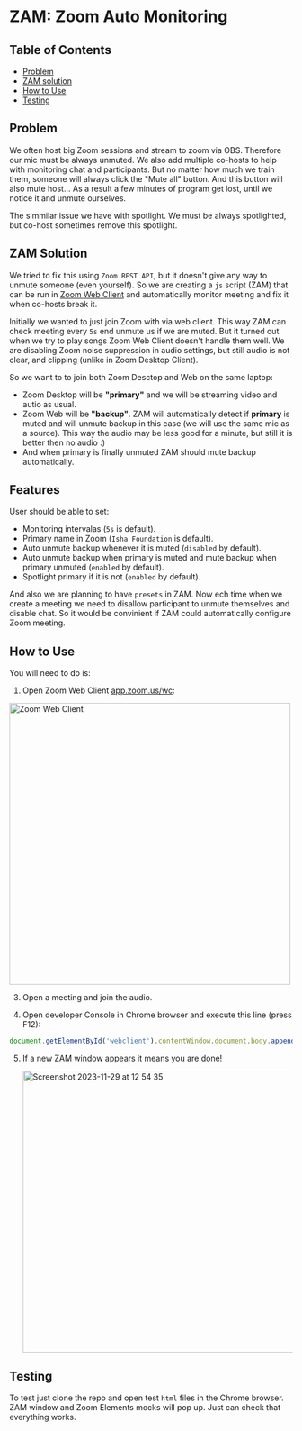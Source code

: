 # ZAM: Zoom Auto Monitoring

## Table of Contents
- [Problem](#problem)
- [ZAM solution](zam-solution)
- [How to Use](#how-to-use)
- [Testing](#testing)
  
## Problem

We often host big Zoom sessions and stream to zoom via OBS. Therefore
our mic must be always unmuted. We also add multiple co-hosts to help with monitoring chat and participants. But no 
matter how much we train them, someone will always click the "Mute all" button. And this button will also mute host... 
As a result a few minutes of program get lost, until we notice it and unmute ourselves.

The simmilar issue we have with spotlight. We must be always spotlighted, but co-host sometimes remove this spotlight.


## ZAM Solution

We tried to fix this using `Zoom REST API`, but it doesn't give any way to unmute someone (even yourself). So we are creating
a `js` script (ZAM) that can be run in [Zoom Web Client](https://app.zoom.us/wc) and automatically monitor meeting and fix it when co-hosts
break it. 

Initially we wanted to just join Zoom with via web client. This way ZAM can check meeting every `5s` end unmute us if we are muted. But
it turned out when we try to play songs Zoom Web Client doesn't handle them well. We are disabling Zoom noise suppression in audio
settings, but still audio is not clear, and clipping (unlike in Zoom Desktop Client).

So we want to to join both Zoom Desctop and Web on the same laptop: 
- Zoom Desktop will be **"primary"** and we will be streaming video and autio as usual.
- Zoom Web will be **"backup"**. ZAM will automatically detect if **primary** is muted and will unmute backup in this case
   (we will use the same mic as a source). This way the audio may be less good for a minute, but still it is better then no audio :)
- And when primary is finally unmuted ZAM should mute backup automatically.

## Features

User should be able to set:
- Monitoring intervalas (`5s` is default).
- Primary name in Zoom (`Isha Foundation` is default).
- Auto unmute backup whenever it is muted (`disabled` by default).
- Auto unmute backup when primary is muted and mute backup when primary unmuted (`enabled` by default).
- Spotlight primary if it is not (`enabled` by default).

And also we are planning to have `presets` in ZAM. Now ech time when we create a meeting we need to 
disallow participant to unmute themselves and disable chat. So it would be convinient if ZAM could
automatically configure Zoom meeting.


## How to Use

You will need to do is:
1. Open Zoom Web Client [app.zoom.us/wc](https://app.zoom.us/wc):
   
  <img width="500" alt="Zoom Web Client" src="https://github.com/AlexFreik/zam/assets/61039123/f0c15a18-6ae3-4272-ac18-86de2e4bb901">

3. Open a meeting and join the audio.

4. Open developer Console in Chrome browser and execute this line (press F12):
  ```js
  document.getElementById('webclient').contentWindow.document.body.appendChild(Object.assign(document.createElement('script'), { src: 'https://alexfreik.github.io/zam/script.js' }));
  ```
5. If a new ZAM window appears it means you are done!
   
   <img width="500" alt="Screenshot 2023-11-29 at 12 54 35" src="https://github.com/AlexFreik/zam/assets/61039123/43a91dfb-d221-4a3b-bfc2-7fc810d93954">


## Testing

To test just clone the repo and open test `html` files in the Chrome browser. ZAM window and Zoom Elements mocks will pop up. Just can check that everything works.
